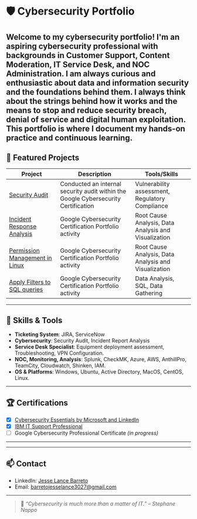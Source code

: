 # 🛡️ Cybersecurity Portfolio

Welcome to my cybersecurity portfolio! I'm an aspiring cybersecurity professional with backgrounds in Customer Support, Content Moderation, IT Service Desk, and NOC Administration. I am always curious and enthusiastic about data and information security and the foundations behind them. I always think about the strings behind how it works and the means to stop and reduce security breach, denial of service and digital human exploitation. This portfolio is where I document my hands-on practice and continuous learning.
---

## 📂 Featured Projects

| Project | Description | Tools/Skills |
|--------|-------------|--------------|
| [Security Audit](https://jesselanceb.github.io/Security-Audit/) | Conducted an internal security audit within the Google Cybersecurity Certification  | Vulnerability assessment, Regulatory Compliance |
| [Incident Response Analysis](https://jesselanceb.github.io/Incident-Report-Analysis/) | Google Cybersecurity Certification Portfolio activity  | Root Cause Analysis, Data Analysis and Visualization|
| [Permission Management in Linux](https://jesselanceb.github.io/Permission-management-in-Linux/) | Google Cybersecurity Certification Portfolio activity  | Root Cause Analysis, Data Analysis and Visualization|
| [Apply Filters to SQL queries](https://jesselanceb.github.io/Apply-Filters-to-SQL-queries/) | Google Cybersecurity Certification Portfolio activity  | Data Analysis, SQL, Data Gathering|

---

## 🧠 Skills & Tools

- **Ticketing System**: JIRA, ServiceNow
- **Cybersecurity**: Security Audit, Incident Report Analysis
- **Service Desk Specialist**: Equipment deployment assessment, Troubleshooting, VPN Configuration.
- **NOC, Monitoring, Analysis**: Splunk, CheckMK, Azure, AWS, AnthillPro, TeamCity, Cloudwatch, Shinken, IAM.
- **OS & Platforms**: Windows, Ubuntu, Active Directory, MacOS, CentOS, Linux.

---

## 🏆 Certifications

- [x] [Cybersecurity Essentials by Microsoft and LinkedIn](https://www.linkedin.com/learning/certificates/a0f381e7c9831f3341eebc0b51c864b734073da82f2bc42b78fab1b9a31eae77?lipi=urn%3Ali%3Apage%3Ad_flagship3_profile_view_base%3BiUPiSHAgSzmc%2B8o0NJ4sZQ%3D%3D)
- [x] [IBM IT Support Professional](https://www.coursera.org/account/accomplishments/specialization/SZGMZ7B7A238)
- [ ] Google Cybersecurity Professional Certificate *(in progress)*

---



---

## 📫 Contact

- LinkedIn: [Jesse Lance Barreto](https://www.linkedin.com/in/jesse-lance-barreto-b036b0123/)
- Email: barretojesselance3027@gmail.com

---

> 🔐 *“Cybersecurity is much more than a matter of IT.” – Stephane Nappo*
